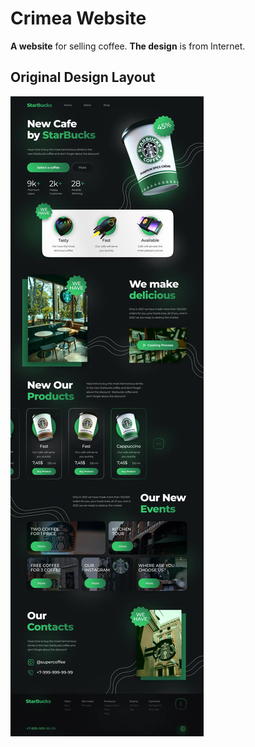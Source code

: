 # Crimea Website

**A website** for selling coffee. **The design** is from Internet.

## Original Design Layout

![Alt-Original Design Layout](/design.webp)
